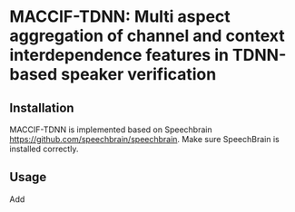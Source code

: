 # MACCIF-TDNN: Multi aspect aggregation of channel and context interdependence features in TDNN-based speaker verification

## Installation
MACCIF-TDNN is implemented based on Speechbrain https://github.com/speechbrain/speechbrain. Make sure SpeechBrain is installed correctly.

## Usage
Add 
